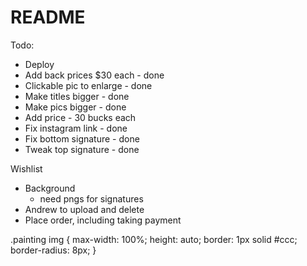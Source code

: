 # README

Todo:
- Deploy
- Add back prices $30 each - done
- Clickable pic to enlarge - done
- Make titles bigger - done
- Make pics bigger - done
- Add price - 30 bucks each
- Fix instagram link - done
- Fix bottom signature - done
- Tweak top signature - done

Wishlist
- Background
  - need pngs for signatures
- Andrew to upload and delete
- Place order, including taking payment


.painting img {
  max-width: 100%;
  height: auto;
  border: 1px solid #ccc;
  border-radius: 8px;
}